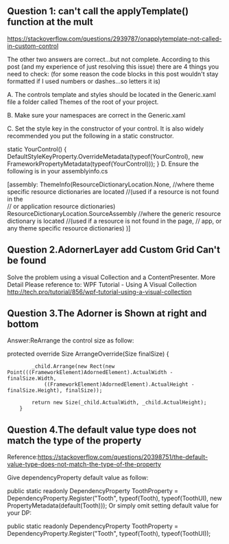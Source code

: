 ## Question 1: can't  call the applyTemplate() function at the mult

https://stackoverflow.com/questions/2939787/onapplytemplate-not-called-in-custom-control

The other two answers are correct...but not complete.
 According to this post (and my experience of just resolving this issue) 
 there are 4 things you need to check: 
 (for some reason the code blocks in this post wouldn't stay formatted if I used numbers or dashes...so letters it is)

A. The controls template and styles should be located in the Generic.xaml file a folder called Themes of the root of your project.

B. Make sure your namespaces are correct in the Generic.xaml

C. Set the style key in the constructor of your control. It is also widely recommended you put the following in a static constructor.

 static YourControl()
 {
      DefaultStyleKeyProperty.OverrideMetadata(typeof(YourControl), new FrameworkPropertyMetadata(typeof(YourControl)));
 }
D. Ensure the following is in your assemblyinfo.cs

 [assembly: ThemeInfo(ResourceDictionaryLocation.None, 
 //where theme specific resource dictionaries are located
 //(used if a resource is not found in the     
 // or application resource dictionaries)
 ResourceDictionaryLocation.SourceAssembly 
 //where the generic resource dictionary is located
 //(used if a resource is not found in the page,
 // app, or any theme specific resource dictionaries)
 )]


## Question 2.AdornerLayer  add Custom Grid Can't be found

Solve the problem using a visual Collection and a ContentPresenter. More Detail Please reference to:
WPF Tutorial - Using A Visual Collection  http://tech.pro/tutorial/856/wpf-tutorial-using-a-visual-collection




## Question 3.The Adorner is Shown at right and bottom

Answer:ReArrange the control size as follow:

 protected override Size ArrangeOverride(Size finalSize)
        {

            _child.Arrange(new Rect(new Point(((FrameworkElement)AdornedElement).ActualWidth - finalSize.Width,
                ((FrameworkElement)AdornedElement).ActualHeight - finalSize.Height), finalSize));

            return new Size(_child.ActualWidth, _child.ActualHeight);
        }


## Question 4.The default value type does not match the type of the property
Reference:https://stackoverflow.com/questions/20398751/the-default-value-type-does-not-match-the-type-of-the-property

Give dependencyProperty default value as follow:

public static readonly DependencyProperty ToothProperty =
        DependencyProperty.Register("Tooth", typeof(Tooth), typeof(ToothUI),
                                      new PropertyMetadata(default(Tooth)));
Or simply omit setting default value for your DP:

public static readonly DependencyProperty ToothProperty =
        DependencyProperty.Register("Tooth", typeof(Tooth), typeof(ToothUI));
